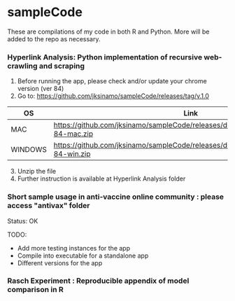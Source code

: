 # sampleCode

These are compilations of my code in both R and Python. More will be added to the repo as necessary. 

### Hyperlink Analysis: Python implementation of recursive web-crawling and scraping
1. Before running the app, please check and/or update your chrome version (ver 84)
2. Go to: https://github.com/jksinamo/sampleCode/releases/tag/v.1.0 

OS            | Link
------------- | -------------
MAC           | https://github.com/jksinamo/sampleCode/releases/download/v.1.0/WebCrawl.v.1-84-mac.zip 
WINDOWS       | https://github.com/jksinamo/sampleCode/releases/download/v.1.0/WebCrawl.v.1-84-win.zip

3. Unzip the file 
4. Further instruction is available at Hyperlink Analysis folder


### Short sample usage in anti-vaccine online community : please access "antivax" folder

Status: OK

TODO:
- Add more testing instances for the app
- Compile into executable for a standalone app
- Different versions for the app


### Rasch Experiment   : Reproducible appendix of model comparison in R 

